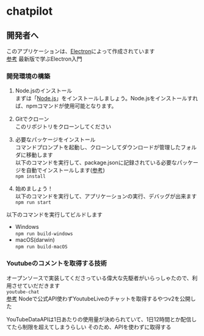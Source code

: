 # chatpilot

## 開発者へ
このアプリケーションは、[Electron](https://www.electronjs.org/)によって作成されています<br>
[参考](https://ics.media/entry/7298/) 最新版で学ぶElectron入門

### 開発環境の構築
1. Node.jsのインストール<br>
まずは「[Node.js](https://nodejs.org/ja/)」をインストールしましょう。Node.jsをインストールすれば、npmコマンドが使用可能となります。

2. Gitでクローン<br>
このリポジトリをクローンしてください

3. 必要なパッケージをインストール<br>
コマンドプロンプトを起動し、クローンしてダウンロードが管理したフォルダに移動します<br>
以下のコマンドを実行して、package.jsonに記録されている必要なパッケージを自動でインストールします([参考](https://www.sejuku.net/blog/75691))<br>
`npm install`

4. 始めましょう！<br>
以下のコマンドを実行して、アプリケーションの実行、デバッグが出来ます<br>
`npm run start`

以下のコマンドを実行してビルドします
* Windows<br>
`npm run build-windows`
* macOS(darwin)<br>
`npm run build-macOS`

### Youtubeのコメントを取得する技術
オープンソースで実装してくださっている偉大な先駆者がいらっしゃたので、利用させていだだきます<br>
`youtube-chat`<br>
[参考](https://zenn.dev/linatsukusu/articles/youtube-chat-v2) Nodeで公式API使わずYoutubeLiveのチャットを取得するやつv2を公開した

YouTubeDataAPIは1日あたりの使用量が決められていて、1日12時間とか配信してたら制限を超えてしまうらしい
そのため、APIを使わずに取得する